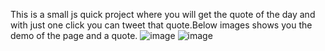 This is a small js quick project where you will get the quote of the day and with just one click you can tweet that quote.Below images shows you the demo of the page and a quote.
![image](https://github.com/sakettt07/Quote-generator/assets/127855345/0dc1d1d6-295c-43d9-a318-bbcdd35f160f)
![image](https://github.com/sakettt07/Quote-generator/assets/127855345/0558648f-fc3e-476c-b54e-dd206b43ba72)

